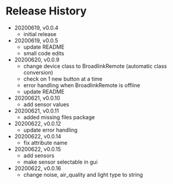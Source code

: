 # Release History

* 20200619, v0.0.4
	* initial release
* 20200619, v0.0.5
	* update README
	* small code edits
* 20200620, v0.0.9
	* change device class to BroadlinkRemote (automatic class conversion)
	* check on 1 new button at a time
	* error handling when BroadlinkRemote is offline
	* update README
* 20200621, v0.0.10
	* add sensor values
* 20200621, v0.0.11
	* added missing files package
* 20200622, v0.0.12
	* update error handling
* 20200622, v0.0.14
	* fix attribute name
* 20200622, v0.0.15
	* add sensors
	* make sensor selectable in gui
* 20200622, v0.0.16
	* change noise, air_quality and light type to string
